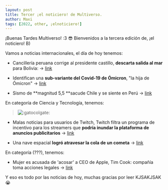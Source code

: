 ```yaml
---
layout: post
title: Tercer ¡el noticiero! de Multiverso.
author: Maxi
tags: [2022, other, ¡elnoticiero!]
---
```


¡Buenas Tardes Multiverso! :3 😎
Bienvenidos a la tercera edición de, ¡el noticiero! B)

Vamos a noticias internacionales, el día de hoy tenemos:

- Cancillería peruana corrige al presidente castillo, **descarta salida al mar** para Bolivia: 
-> [link](https://www.biobiochile.cl/noticias/internacional/america-latina/2022/01/27/cancilleria-peruana-corrige-al-presidente-castillo-y-descarta-salida-soberana-al-mar-para-bolivia.shtml)

- Identifican una **sub-variante del Covid-19 de Ómicron**, "la hija de Ómicron"
-> [link](https://www.adnradio.cl/noticias/2022/01/27/identifican-a-la-hija-de-omicron-una-nueva-subvariante-del-covid-19.html)

- Sismo de **magnitud 5,5 **sacude Chile y se siente en Perú
-> [link](https://cnnespanol.cnn.com/2022/01/27/sismo-de-magnitud-55-en-chile-orix/)

En categoría de Ciencia y Tecnología, tenemos:
> ![:gatocolgate:](https://cdn.discordapp.com/emojis/866492083110674433.webp?size=32&quality=lossless)

- Malas noticias para usuarios de Twitch, Twitch filtra un programa de incentivo para los streamers que **podría inundar la plataforma de anuncios publicitarios**
-> [link](https://www.fayerwayer.com/entretenimiento/2022/01/28/twitch-filtra-un-programa-de-incentivo-para-los-streamers-que-podria-inundar-la-plataforma-de-anuncios-publicitarios/)

- Una nave espacial **logró atravesar la cola de un cometa**
-> [link](https://www.latercera.com/que-pasa/noticia/por-primera-vez-una-nave-espacial-logro-atravesar-la-cola-de-un-cometa/3RIS6OYZ4NEMPAM4A63QTANMEE/)

En categoría (???), tenemos:

- Mujer es acusada de 'acosar' a CEO de Apple, Tim Cook: compañía toma acciones legales
-> [link](https://www.biobiochile.cl/noticias/ciencia-y-tecnologia/pc-e-internet/2022/01/27/mujer-es-acusada-de-insistente-acoso-a-ceo-de-apple-tim-cook-compania-toma-acciones-legales.shtml)

Y eso es todo por las noticias de hoy, muchas gracias por leer KJSAKJSAK 😭
